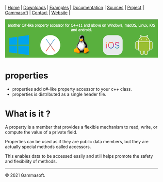 | [Home](home.md) | [Downloads](downloads.md) | [Examples](examples.md) | [Documentation](documentation.md) | [Sources](https://github.com/gammasoft71/properties) | [Project](https://sourceforge.net/projects/properties/) | [Gammasoft](https://gammasoft71.wixsite.com/gammasoft) | [Contact](contact.md) | [Website](https://gammasoft71.wixsite.com/properties) |

[![properties](pictures/properties_background.png)](https://gammasoft71.wixsite.com/properties)

# properties

* properties add c#-like property accessor to your c++ class.
* properties is distributed as a single header file.

# What is it ?

A property is a member that provides a flexible mechanism to read, write, or compute the value of a private field. 

Properties can be used as if they are public data members, but they are actually special methods called accessors. 

This enables data to be accessed easily and still helps promote the safety and flexibility of methods.

______________________________________________________________________________________________

© 2021 Gammasoft.
